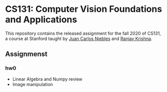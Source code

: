 # CS131: Computer Vision Foundations and Applications
This repository contains the released assignment for the fall 2020 of CS131, a course at Stanford taught by [Juan Carlos Niebles](http://www.niebles.net/) and [Ranjay Krishna](http://ranjaykrishna.com/index.html).

## Assignmenst
### hw0 
* Linear Algebra and Numpy review 
* Image manipulation